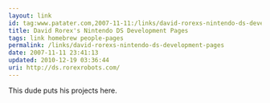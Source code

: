 ```yaml
---
layout: link
id: tag:www.patater.com,2007-11-11:/links/david-rorexs-nintendo-ds-development-pages
title: David Rorex's Nintendo DS Development Pages
tags: link homebrew people-pages
permalink: /links/david-rorexs-nintendo-ds-development-pages
date: 2007-11-11 23:41:13
updated: 2010-12-19 03:36:44
uri: http://ds.rorexrobots.com/
---
```

This dude puts his projects here.
